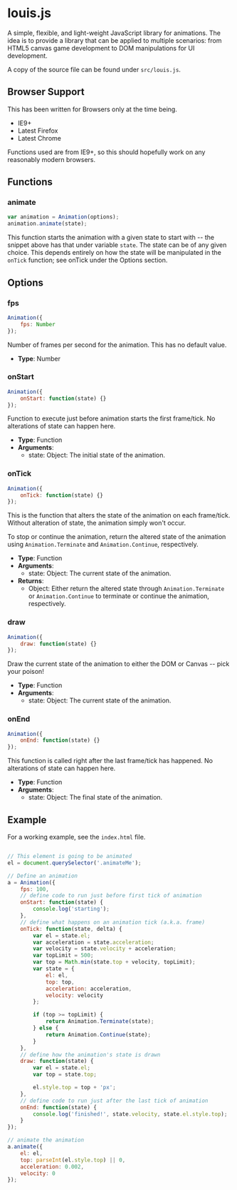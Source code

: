 # louis.js

A simple, flexible, and light-weight JavaScript library for animations. The idea is to provide a library that can be applied to multiple scenarios: from HTML5 canvas game development to DOM manipulations for UI development.

A copy of the source file can be found under `src/louis.js`.


## Browser Support

This has been written for Browsers only at the time being.

- IE9+
- Latest Firefox
- Latest Chrome

Functions used are from IE9+, so this should hopefully work on any reasonably modern browsers.


## Functions

### animate

~~~ javascript
var animation = Animation(options);
animation.animate(state);
~~~

This function starts the animation with a given state to start with -- the snippet above has that under variable `state`. The state can be of any given choice. This depends entirely on how the state will be manipulated in the `onTick` function; see onTick under the Options section.


## Options

### fps

~~~ javascript
Animation({
	fps: Number
});
~~~

Number of frames per second for the animation. This has no default value.

- **Type**: Number

### onStart

~~~ javascript
Animation({
	onStart: function(state) {}
});
~~~

Function to execute just before animation starts the first frame/tick. No alterations of state can happen here.

- **Type**: Function
- **Arguments**:
	- state: Object: The initial state of the animation.

### onTick

~~~ javascript
Animation({
	onTick: function(state) {}
});
~~~

This is the function that alters the state of the animation on each frame/tick. Without alteration of state, the animation simply won't occur.

To stop or continue the animation, return the altered state of the animation using `Animation.Terminate` and `Animation.Continue`, respectively.

- **Type**: Function
- **Arguments**:
	- state: Object: The current state of the animation.
- **Returns**:
	- Object: Either return the altered state through `Animation.Terminate` or `Animation.Continue` to terminate or continue the animation, respectively.

### draw

~~~ javascript
Animation({
	draw: function(state) {}
});
~~~

Draw the current state of the animation to either the DOM or Canvas -- pick your poison!

- **Type**: Function
- **Arguments**:
	- state: Object: The current state of the animation.

### onEnd

~~~ javascript
Animation({
	onEnd: function(state) {}
});
~~~

This function is called right after the last frame/tick has happened. No alterations of state can happen here.

- **Type**: Function
- **Arguments**:
	- state: Object: The final state of the animation.


## Example

For a working example, see the `index.html` file.

~~~ javascript

// This element is going to be animated
el = document.querySelector('.animateMe');

// Define an animation
a = Animation({
	fps: 100,
	// define code to run just before first tick of animation
	onStart: function(state) {
		console.log('starting');
	},
	// define what happens on an animation tick (a.k.a. frame)
	onTick: function(state, delta) {
		var el = state.el;
		var acceleration = state.acceleration;
		var velocity = state.velocity + acceleration;
		var topLimit = 500;
		var top = Math.min(state.top + velocity, topLimit);
		var state = {
			el: el,
			top: top,
			acceleration: acceleration,
			velocity: velocity
		};

		if (top >= topLimit) {
			return Animation.Terminate(state);
		} else {
			return Animation.Continue(state);
		}
	},
	// define how the animation's state is drawn
	draw: function(state) {
		var el = state.el;
		var top = state.top;

		el.style.top = top + 'px';
	},
	// define code to run just after the last tick of animation
	onEnd: function(state) {
		console.log('finished!', state.velocity, state.el.style.top);
	}
});

// animate the animation
a.animate({
	el: el,
	top: parseInt(el.style.top) || 0,
	acceleration: 0.002,
	velocity: 0
});
~~~
